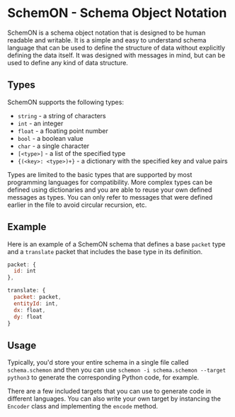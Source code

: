 # SchemON - Schema Object Notation

SchemON is a schema object notation that is designed to be human readable and writable. It is a simple and easy to understand schema language that can be used to define the structure of data without explicitly defining the data itself. It was designed with messages in mind, but can be used to define any kind of data structure.

## Types

SchemON supports the following types:
* `string` - a string of characters
* `int` - an integer
* `float` - a floating point number
* `bool` - a boolean value
* `char` - a single character
* `[<type>]` - a list of the specified type
* `{(<key>: <type>)+}` - a dictionary with the specified key and value pairs

Types are limited to the basic types that are supported by most programming languages for compatibility. More complex types can be defined using dictionaries and you are able to reuse your own defined messages as types. You can only refer to messages that were defined earlier in the file to avoid circular recursion, etc.

## Example

Here is an example of a SchemON schema that defines a base `packet` type and a `translate` packet that includes the base type in its definition.

```js
packet: {
  id: int
},

translate: {
  packet: packet,
  entityId: int,
  dx: float,
  dy: float
}
```

## Usage

Typically, you'd store your entire schema in a single file called `schema.schemon` and then you can use `schemon -i schema.schemon --target python3` to generate the corresponding Python code, for example.

There are a few included targets that you can use to generate code in different languages. You can also write your own target by instancing the `Encoder` class and implementing the `encode` method.
